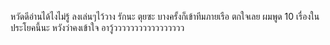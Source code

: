 หวัดดีอ่านได้ไงไม่รู้ ลงเล่นๆไว้วาง รักนะ ตุยซะ บางครั้งก็เข้าทีมภายเรือ ตกใจเลย ผมพูด 10 เรื่องในประโยคนี้นะ หวังว่าคงเข้าใจ อาวู้ววววววววววววววววว
